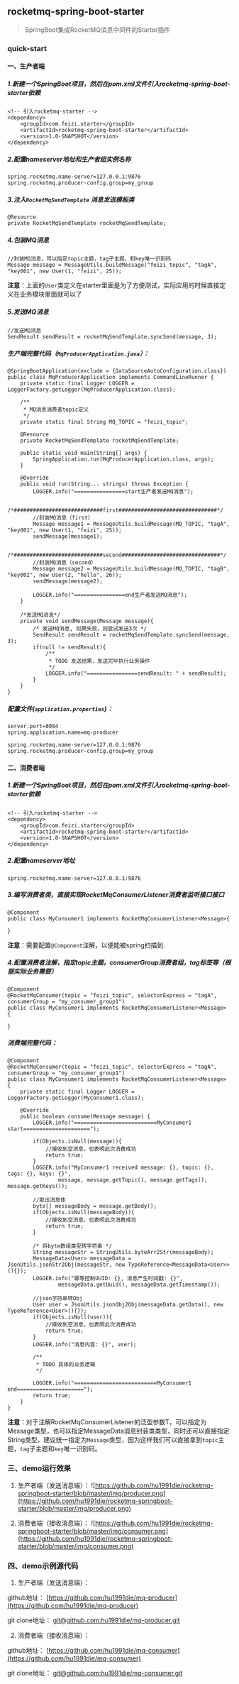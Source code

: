 ## rocketmq-spring-boot-starter
> SpringBoot集成RocketMQ消息中间件的Starter插件   


### quick-start

#### 一、生产者端

##### 1.新建一个SpringBoot项目，然后在pom.xml文件引入rocketmq-spring-boot-starter依赖

```
<!-- 引入rocketmq-starter -->
<dependency>
    <groupId>com.feizi.starter</groupId>
    <artifactId>rocketmq-spring-boot-starter</artifactId>
    <version>1.0-SNAPSHOT</version>
</dependency>
```

##### 2.配置nameserver地址和生产者组实例名称

```
spring.rocketmq.name-server=127.0.0.1:9876
spring.rocketmq.producer-config.group=my_group
```

##### 3.注入`RocketMqSendTemplate` 消息发送模板类

```
@Resource
private RocketMqSendTemplate rocketMqSendTemplate;
```

##### 4.包装MQ消息

```
//封装MQ消息，可以指定topic主题，tag子主题，和key唯一识别码
Message message = MessageUtils.buildMessage("feizi_topic", "tagA", "key001", new User(1, "feizi", 25));
```

**注意**：上面的`User`类定义在starter里面是为了方便测试，实际应用的时候直接定义在业务模块里面就可以了


##### 5.发送MQ消息
```
//发送MQ消息
SendResult sendResult = rocketMqSendTemplate.syncSend(message, 3);
```

##### 生产端完整代码（`MqProducerApplication.java`）：
```
@SpringBootApplication(exclude = {DataSourceAutoConfiguration.class})
public class MqProducerApplication implements CommandLineRunner {
	private static final Logger LOGGER = LoggerFactory.getLogger(MqProducerApplication.class);

	/**
	 * MQ消息消费者topic定义
	 */
	private static final String MQ_TOPIC = "feizi_topic";

	@Resource
	private RocketMqSendTemplate rocketMqSendTemplate;

	public static void main(String[] args) {
		SpringApplication.run(MqProducerApplication.class, args);
	}

	@Override
	public void run(String... strings) throws Exception {
		LOGGER.info("================start生产者发送MQ消息");

		/*############################first###############################*/
		//封装MQ消息（first）
		Message message1 = MessageUtils.buildMessage(MQ_TOPIC, "tagA", "key001", new User(1, "feizi", 25));
		sendMessage(message1);

		/*############################second###############################*/
		//封装MQ消息（second）
		Message message2 = MessageUtils.buildMessage(MQ_TOPIC, "tagB", "key002", new User(2, "hello", 26));
		sendMessage(message2);

		LOGGER.info("================end生产者发送MQ消息");
	}

	/*发送MQ消息*/
	private void sendMessage(Message message){
		/* 发送MQ消息, 如果失败，则尝试发送3次 */
		SendResult sendResult = rocketMqSendTemplate.syncSend(message, 3);
		if(null != sendResult){
			/**
			 * TODO 发送结果，发送完毕执行业务操作
			 */
			LOGGER.info("================sendResult: " + sendResult);
		}
	}
}
```

##### 配置文件(`application.properties`)：

```
server.port=8084
spring.application.name=mq-producer

spring.rocketmq.name-server=127.0.0.1:9876
spring.rocketmq.producer-config.group=my_group
```

#### 二、消费者端
##### 1.新建一个SpringBoot项目，然后在pom.xml文件引入rocketmq-spring-boot-starter依赖

```
<!-- 引入rocketmq-starter -->
<dependency>
    <groupId>com.feizi.starter</groupId>
    <artifactId>rocketmq-spring-boot-starter</artifactId>
    <version>1.0-SNAPSHOT</version>
</dependency>
```

##### 2.配置nameserver地址

```
spring.rocketmq.name-server=127.0.0.1:9876
```

##### 3.编写消费者类，直接实现RocketMqConsumerListener消费者监听接口接口

```
@Component
public class MyConsumer1 implements RocketMqConsumerListener<Message>{

}
```

**注意**：需要配置`@Component`注解，以便能被spring扫描到.

##### 4.配置消费者注解，指定topic主题，consumerGroup消费者组，tag标签等（根据实际业务需要）

```
@Component
@RocketMqConsumer(topic = "feizi_topic", selectorExpress = "tagA", consumerGroup = "my_consumer_group1")
public class MyConsumer1 implements RocketMqConsumerListener<Message> {

}
```

##### 消费端完整代码：

```
@Component
@RocketMqConsumer(topic = "feizi_topic", selectorExpress = "tagA", consumerGroup = "my_consumer_group1")
public class MyConsumer1 implements RocketMqConsumerListener<Message> {
    private static final Logger LOGGER = LoggerFactory.getLogger(MyConsumer1.class);

    @Override
    public boolean consume(Message message) {
        LOGGER.info("==========================MyConsumer1 start=====================");

        if(Objects.isNull(message)){
            //接收到空消息，也表明此次消费成功
            return true;
        }
        LOGGER.info("MyConsumer1 received message: {}, topic: {}, tags: {}, keys: {}",
                message, message.getTopic(), message.getTags(), message.getKeys());

        //取出消息体
        byte[] messageBody = message.getBody();
        if(Objects.isNull(messageBody)){
            //接收到空消息，也表明此次消费成功
            return true;
        }

        /* 将byte数组类型转字符串 */
        String messageStr = StringUtils.byteArr2Str(messageBody);
        MessageData<User> messageData = JsonUtils.jsonStr2Obj(messageStr, new TypeReference<MessageData<User>>(){});
        LOGGER.info("幂等控制UUID: {}, 消息产生时间戳: {}",
                messageData.getUuid(), messageData.getTimestamp());

        //json字符串转Obj
        User user = JsonUtils.jsonObj2Obj(messageData.getData(), new TypeReference<User>(){});
        if(Objects.isNull(user)){
            //接收到空消息，也表明此次消费成功
            return true;
        }
        LOGGER.info("消息内容: {}", user);

        /**
         * TODO 具体的业务逻辑
         */

        LOGGER.info("==========================MyConsumer1 end=====================");
        return true;
    }
}
```

**注意**：对于注解RocketMqConsumerListener的泛型参数T，可以指定为Message类型，也可以指定MessageData消息封装类类型，同时还可以直接指定String类型，建议统一指定为`Message`类型，因为这样我们可以直接拿到`topic`主题，`tag`子主题和`key`唯一识别码。

### 三、demo运行效果

1. 生产者端（发送消息端）：
![https://github.com/hu1991die/rocketmq-springboot-starter/blob/master/img/producer.png](https://github.com/hu1991die/rocketmq-springboot-starter/blob/master/img/producer.png)

2. 消费者端（接收消息端）：
![https://github.com/hu1991die/rocketmq-springboot-starter/blob/master/img/consumer.png](https://github.com/hu1991die/rocketmq-springboot-starter/blob/master/img/consumer.png)

### 四、demo示例源代码

1. 生产者端（发送消息端）：

github地址：
[https://github.com/hu1991die/mq-producer](https://github.com/hu1991die/mq-producer)

git clone地址：
[git@github.com:hu1991die/mq-producer.git](git@github.com:hu1991die/mq-producer.git)

2. 消费者端（接收消息端）：

github地址：
[https://github.com/hu1991die/mq-consumer](https://github.com/hu1991die/mq-consumer)

git clone地址：
[git@github.com:hu1991die/mq-consumer.git](git@github.com:hu1991die/mq-consumer.git)
